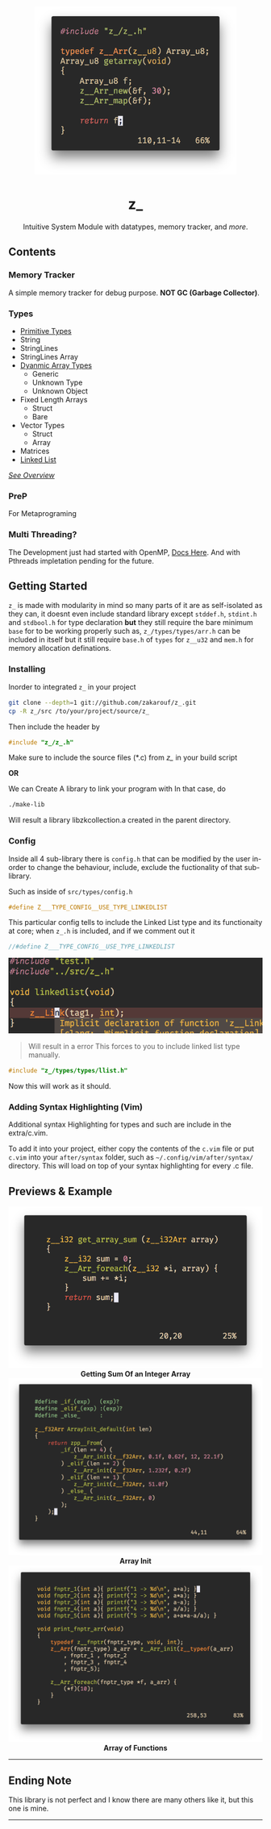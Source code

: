 <div align="center">
  <img src="docs/imgs/ztypes_preview0.png" width="400"/>
  <h1>z_</h1>

  Intuitive System Module with datatypes, memory tracker, and _more_.
</div>

## Contents
### Memory Tracker
A simple memory tracker for debug purpose. **NOT GC (Garbage Collector)**.

### Types

- [Primitive Types](./docs/in-depth/primitive_types.md)
- String
- StringLines
- StringLines Array
- [Dyanmic Array Types](./docs/in-depth/Arr.md)
  - Generic
  - Unknown Type
  - Unknown Object
- Fixed Length Arrays
  - Struct
  - Bare
- Vector Types
  - Struct
  - Array
- Matrices
- [Linked List](./docs/in-depth/Linklist.md)

_[See Overview](docs/overview.md)_

### PreP
For Metaprograming

### Multi Threading?
The Development just had started with OpenMP, [Docs Here](docs/in-depth/omp.md).
And with Pthreads impletation pending for the future.

## Getting Started
`z_` is made with modularity in mind so many parts of it are as self-isolated as they can,
it doesnt even include standard library except `stddef.h`, `stdint.h` and `stdbool.h` for type
declaration **but** they still require the bare minimum `base` for to be working properly such
as, `z_/types/types/arr.h` can be included in itself but it still require `base.h` of `types`
for `z__u32` and `mem.h` for memory allocation definations.

### Installing
Inorder to integrated `z_` in your project
```sh
git clone --depth=1 git://github.com/zakarouf/z_.git
cp -R z_/src /to/your/project/source/z_
```
Then include the header by
```c
#include "z_/z_.h"
```
Make sure to include the source files (*.c) from *z_* in your build script

**OR**

We can Create A library to link your program with
In that case, do
```sh
./make-lib
```
Will result a library libzkcollection.a created in the parent directory. <br>

### Config
Inside all 4 sub-library there is `config.h` that can be modified by the user in-order to
change the behaviour, include, exclude the fuctionality of that sub-library.

Such as inside of `src/types/config.h`
```c
#define Z___TYPE_CONFIG__USE_TYPE_LINKEDLIST

```
This particular config tells to include the Linked List type and its functionaity at core; when 
`z_.h` is included, and if we comment out it
```c
//#define Z___TYPE_CONFIG__USE_TYPE_LINKEDLIST
```
![error1](docs/imgs/readme_gs_conf_error_1.png) <br>
> Will result in a error
This forces to you to include linked list type manually.
```c
#include "z_/types/types/llist.h"
```
Now this will work as it should.

### Adding Syntax Highlighting (Vim)
Additional syntax Highlighting for types and such are include in the extra/c.vim.

To add it into your project, either copy the contents of the `c.vim` file or put
`c.vim` into your `after/syntax` folder, such as `~/.config/vim/after/syntax/` directory.
This will load on top of your syntax highlighting for every .c file.

## Previews & Example

<div align="center">
  <img src="docs/imgs/example/example_2.png">
  <b> Getting Sum Of an Integer Array </b>
</div>

<div align="center">
  <img src="docs/imgs/example/example_1.png">
  <b> Array Init </b>
</div>

<div align="center">
  <img src="docs/imgs/example/fnptr_arr.png">
  <b>Array of Functions</b>
</div>

---

## Ending Note

This library is not perfect and I know there are many others like it, but this one is mine.

---
